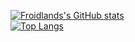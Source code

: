 [![Froidlands's GitHub stats](https://github-readme-stats.vercel.app/api?username=Froidland&count_private=true&theme=transparent)](https://github.com/anuraghazra/github-readme-stats)<br>
[![Top Langs](https://github-readme-stats.vercel.app/api/top-langs/?username=Froidland&count_private=true&size_weight=0.5&count_weight=0.5&theme=transparent&layout=compact)](https://github.com/anuraghazra/github-readme-stats)

